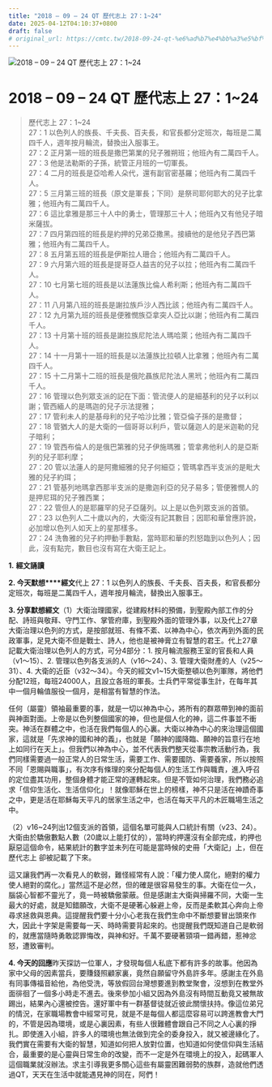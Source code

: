 ```yaml
---
title: "2018 – 09 – 24 QT 歷代志上 27：1~24"
date: 2025-04-12T04:10:37+0800
draft: false
# original_url: https://cmtc.tw/2018-09-24-qt-%e6%ad%b7%e4%bb%a3%e5%bf%97%e4%b8%8a-27%ef%bc%9a124
---
```


![2018 – 09 – 24 QT 歷代志上 27：1~24](/images/qt.jpg   "2018 – 09 – 24 QT 歷代志上 27：1~24")

# 2018 – 09 – 24 QT 歷代志上 27：1~24

> 歷代志上 27：1~24  
> 27：1 以色列人的族長、千夫長、百夫長，和官長都分定班次，每班是二萬四千人，週年按月輪流，替換出入服事王。  
> 27：2 正月第一班的班長是撒巴第業的兒子雅朔班；他班內有二萬四千人。  
> 27：3 他是法勒斯的子孫，統管正月班的一切軍長。  
> 27：4 二月的班長是亞哈希人朵代，還有副官密基羅；他班內有二萬四千人。  
> 27：5 三月第三班的班長（原文是軍長；下同）是祭司耶何耶大的兒子比拿雅；他班內有二萬四千人。  
> 27：6 這比拿雅是那三十人中的勇士，管理那三十人；他班內又有他兒子暗米薩拔。  
> 27：7 四月第四班的班長是約押的兄弟亞撒黑。接續他的是他兒子西巴第雅；他班內有二萬四千人。  
> 27：8 五月第五班的班長是伊斯拉人珊合；他班內有二萬四千人。  
> 27：9 六月第六班的班長是提哥亞人益吉的兒子以拉；他班內有二萬四千人。  
> 27：10 七月第七班的班長是以法蓮族比倫人希利斯；他班內有二萬四千人。  
> 27：11 八月第八班的班長是謝拉族戶沙人西比該；他班內有二萬四千人。  
> 27：12 九月第九班的班長是便雅憫族亞拿突人亞比以謝；他班內有二萬四千人。  
> 27：13 十月第十班的班長是謝拉族尼陀法人瑪哈萊；他班內有二萬四千人。  
> 27：14 十一月第十一班的班長是以法蓮族比拉頓人比拿雅；他班內有二萬四千人。  
> 27：15 十二月第十二班的班長是俄陀聶族尼陀法人黑玳；他班內有二萬四千人。  
> 27：16 管理以色列眾支派的記在下面：管流便人的是細基利的兒子以利以謝；管西緬人的是瑪迦的兒子示法提雅；  
> 27：17 管利未人的是基母利的兒子哈沙比雅；管亞倫子孫的是撒督；  
> 27：18 管猶大人的是大衛的一個哥哥以利戶，管以薩迦人的是米迦勒的兒子暗利；  
> 27：19 管西布倫人的是俄巴第雅的兒子伊施瑪雅；管拿弗他利人的是亞斯列的兒子耶利摩；  
> 27：20 管以法蓮人的是阿撒細雅的兒子何細亞；管瑪拿西半支派的是毗大雅的兒子約珥；  
> 27：21 管基列地瑪拿西那半支派的是撒迦利亞的兒子易多；管便雅憫人的是押尼珥的兒子雅西業；  
> 27：22 管但人的是耶羅罕的兒子亞薩列。以上是以色列眾支派的首領。  
> 27：23 以色列人二十歲以內的，大衛沒有記其數目；因耶和華曾應許說，必加增以色列人如天上的星那樣多。  
> 27：24 洗魯雅的兒子約押動手數點，當時耶和華的烈怒臨到以色列人；因此，沒有點完，數目也沒有寫在大衛王記上。

**1.** **經文誦讀**

**2. 今天默想****經文**代上 27：1 以色列人的族長、千夫長、百夫長，和官長都分定班次，每班是二萬四千人，週年按月輪流，替換出入服事王。

**3. 分享默想經文**（1）大衛治理國家，從建殿材料的預備，到聖殿內部工作的分配、詩班與敬拜、守門工作、掌管府庫，到聖殿外面的管理外事，以及代上27章大衛治理以色列的方式，是按部就班、有條不紊、以神為中心，依次再到外面的民政軍事，足見大衛不但是戰士、詩人，他也是被神膏立有智慧的君王。代上27章記載大衛治理以色列人的方式，可分4部分：1. 按月輪流服務王室的官長和人員（v1～15）、2. 管理以色列各支派的人（v16～24）、3. 管理大衛財產的人（v25～31）、4. 大衛的近臣（v32～34）。今天的經文v1~15大衛整頓以色列軍隊，將他們分配12班，每班24000人，且設立各班的軍長。士兵們平常從事生計，在每年其中一個月輪值服役一個月，是相當有智慧的作法。

任何（屬靈）領袖最重要的事，就是一切以神為中心，將所有的群眾帶到神的面前與神面對面。上帝是以色列整個國家的神，但也是個人化的神，這二件事並不衝突。神活在群體之中，也活在我們每個人的心裏。大衛以神為中心的來治理這個國家，這就是「先求神的國和神的義」，也就是「願神的國降臨、願神的旨意行在地上如同行在天上」。但我們以神為中心，並不代表我們整天從事宗教活動行為，我們同樣需要過一般正常人的日常生活，需要工作、需要國防、需要養家，所以按照不同「恩賜與職事」，有次序有條理的來分配每個人的生活工作與職責，進入呼召的定位盡其功用，整個身體才能正常的運轉起來。但是不管如何治理，我們務必追求「信仰生活化、生活信仰化」！就像耶穌在世上的榜樣，神不只是活在神蹟奇事之中，更是活在耶穌每天平凡的居家生活之中，也活在每天平凡的木匠職場生活之中。

（2）v16~24列出12個支派的首領，這個名單可能與人口統計有關（v23、24）。大衛由於驕傲數點人數（20歲以上能打仗的），當時約押還沒有全部完成，約押也厭惡這個命令，結果統計的數字並未列在可能是當時候的史冊「大衛記」上，但在歷代志上 卻被記載了下來。

這又讓我們再一次看見人的軟弱，難怪經常有人說：「權力使人腐化，絕對的權力使人絕對的腐化。」當然這不是必然，但的確是很容易發生的事。大衛在位一久，腦袋心智都不靈光了，竟一時被驕傲蒙蔽。但是感謝主大衛與掃羅不同，大衛一生最大的好處，就是知錯願改，大衛不是硬著心躲避上帝，反而是柔軟其心奔向上帝尋求拯救與恩典。這提醒我們要十分小心老我在我們生命中不斷想要冒出頭來作大，因此十字架是需要每一天、時時需要背起來的。也提醒我們既知道自己是軟弱的，就應當隨時勇敢認罪悔改，與神和好。千萬不要硬著頸項一錯再錯，惹神忿怒，遭致審判。

**4. 今天的回應**昨天探訪一位軍人，才發現每個人私底下都有許多的故事。他因為家中父母的因素當兵，要賺錢照顧家裏，竟然自願留守外島許多年。感謝主在外島有同事傳福音給他，為他受洗，等放假回台灣想要進到教堂聚會，沒想到在教堂外面徘徊了一個多小時走不進去。後來參加小組又因為外島沒有時間互動竟又被無故踢出，結果內心還被控告。還好軍中有一群基督徒就近彼此關懷扶持。像這位弟兄的情況，在家職場教會中經常可見，就是不是每個人都這麼容易可以跨進教會大門的，不管是因為環境，或是心裏因素，有些人很難體會跟自己不同之人心裏的掙扎。即使進入小組，許多人的環境也無法做到完全的委身投入，就又被邊緣化了。我們實在需要有大衛的智慧，知道如何把人放對位置，也知道如何使信仰與生活結合，最重要的是心靈與日常生命的改變，而不一定是外在環境上的投入，起碼軍人這個職業就沒辦法。求主引導我更多關心這些有屬靈困難弱勢的族群，造就他們透過QT，天天在生活中就能遇見神的同在，阿們！